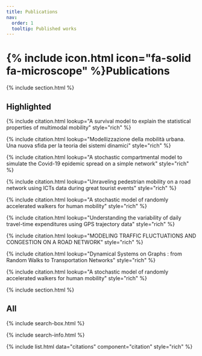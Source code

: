 ```yaml
---
title: Publications
nav:
  order: 1
  tooltip: Published works
---
```


# {% include icon.html icon="fa-solid fa-microscope" %}Publications


{% include section.html %}

## Highlighted
{% include citation.html lookup="A survival model to explain the statistical properties of multimodal mobility" style="rich" %}

{% include citation.html lookup="Modellizzazione della mobilità urbana. Una nuova sfida per la teoria dei sistemi dinamici" style="rich" %}

{% include citation.html lookup="A stochastic compartmental model to simulate the Covid-19 epidemic spread on a simple network" style="rich" %}

{% include citation.html lookup="Unraveling pedestrian mobility on a road network using ICTs data during great tourist events" style="rich" %}

{% include citation.html lookup="A stochastic model of randomly accelerated walkers for human mobility" style="rich" %}

{% include citation.html lookup="Understanding the variability of daily travel-time expenditures using GPS trajectory data" style="rich" %}


{% include citation.html lookup="MODELING TRAFFIC FLUCTUATIONS AND CONGESTION ON A ROAD NETWORK" style="rich" %}


{% include citation.html lookup="Dynamical Systems on Graphs : from Random Walks to Transportation Networks" style="rich" %}


{% include citation.html lookup="A stochastic model of randomly accelerated walkers for human mobility" style="rich" %}


{% include section.html %}

## All

{% include search-box.html %}

{% include search-info.html %}

{% include list.html data="citations" component="citation" style="rich" %}
